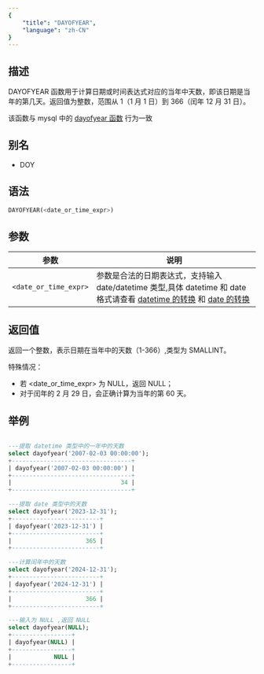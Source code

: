 ```yaml
---
{
    "title": "DAYOFYEAR",
    "language": "zh-CN"
}
---
```


## 描述

DAYOFYEAR 函数用于计算日期或时间表达式对应的当年中天数，即该日期是当年的第几天。返回值为整数，范围从 1（1 月 1 日）到 366（闰年 12 月 31 日）。

该函数与 mysql 中的 [dayofyear 函数](https://dev.mysql.com/doc/refman/8.4/en/date-and-time-functions.html#function_dayofyear) 行为一致


## 别名

- DOY

## 语法

```sql
DAYOFYEAR(<date_or_time_expr>)
```

## 参数

| 参数 | 说明 |
| -- | -- |
| `<date_or_time_expr>` | 参数是合法的日期表达式，支持输入 date/datetime 类型,具体 datetime 和 date 格式请查看 [datetime 的转换](../../../../../current/sql-manual/basic-element/sql-data-types/conversion/datetime-conversion) 和 [date 的转换](../../../../../current/sql-manual/basic-element/sql-data-types/conversion/date-conversion)  |

## 返回值

返回一个整数，表示日期在当年中的天数（1-366）,类型为 SMALLINT。

特殊情况：

- 若 <date_or_time_expr> 为 NULL，返回 NULL；
- 对于闰年的 2 月 29 日，会正确计算为当年的第 60 天。

## 举例

```sql

---提取 datetime 类型中的一年中的天数
select dayofyear('2007-02-03 00:00:00');
+----------------------------------+
| dayofyear('2007-02-03 00:00:00') |
+----------------------------------+
|                               34 |
+----------------------------------+

---提取 date 类型中的天数
select dayofyear('2023-12-31');
+-------------------------+
| dayofyear('2023-12-31') |
+-------------------------+
|                     365 |
+-------------------------+

---计算闰年中的天数
select dayofyear('2024-12-31');
+-------------------------+
| dayofyear('2024-12-31') |
+-------------------------+
|                     366 |
+-------------------------+

---输入为 NULL ,返回 NULL
select dayofyear(NULL);
+-----------------+
| dayofyear(NULL) |
+-----------------+
|            NULL |
+-----------------+
```
